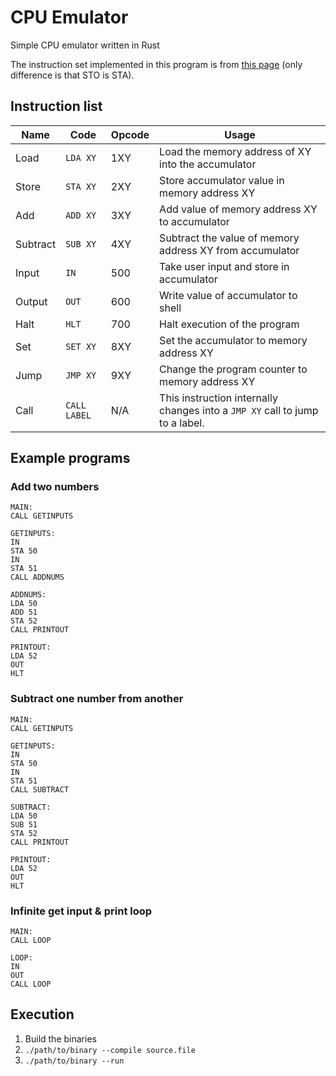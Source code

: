 # CPU Emulator
Simple CPU emulator written in Rust

The instruction set implemented in this program is from [this page](http://teaching.idallen.com/dat2343/09f/notes/13lmc_opcodes.htm) (only difference is that STO is STA).

## Instruction list

| Name     | Code         | Opcode | Usage                                                                        |
|----------|--------------|--------|------------------------------------------------------------------------------|
| Load     | `LDA XY`     | 1XY    | Load the memory address of XY into the accumulator                           |
| Store    | `STA XY`     | 2XY    | Store accumulator value in memory address XY                                 |
| Add      | `ADD XY`     | 3XY    | Add value of memory address XY to accumulator                                |
| Subtract | `SUB XY`     | 4XY    | Subtract the value of memory address XY from accumulator                     |
| Input    | `IN`         | 500    | Take user input and store in accumulator                                     |
| Output   | `OUT`        | 600    | Write value of accumulator to shell                                          |
| Halt     | `HLT`        | 700    | Halt execution of the program                                                |
| Set      | `SET XY`     | 8XY    | Set the accumulator to memory address XY                                     |
| Jump     | `JMP XY`     | 9XY    | Change the program counter to memory address XY                              |
| Call     | `CALL LABEL` | N/A    | This instruction internally changes into a `JMP XY` call to jump to a label. |

## Example programs

### Add two numbers

```
MAIN:
CALL GETINPUTS

GETINPUTS:
IN
STA 50
IN
STA 51
CALL ADDNUMS

ADDNUMS:
LDA 50
ADD 51
STA 52
CALL PRINTOUT

PRINTOUT:
LDA 52
OUT
HLT
```

### Subtract one number from another

```
MAIN:
CALL GETINPUTS

GETINPUTS:
IN
STA 50
IN
STA 51
CALL SUBTRACT

SUBTRACT:
LDA 50
SUB 51
STA 52
CALL PRINTOUT

PRINTOUT:
LDA 52
OUT
HLT
```

### Infinite get input & print loop

```
MAIN:
CALL LOOP

LOOP:
IN
OUT
CALL LOOP
```

## Execution

1) Build the binaries
2) `./path/to/binary --compile source.file`
3) `./path/to/binary --run`